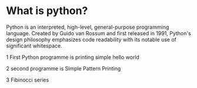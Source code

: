 # What is python?
Python is an interpreted, high-level, general-purpose programming language. Created by Guido van Rossum and first released in 1991,
Python's design philosophy emphasizes code readability with its notable use of significant whitespace.

1 First Python  programme is printing simple hello world

2 second programme is Simple Pattern Printing

3 Fibinocci series
